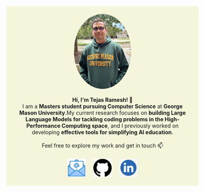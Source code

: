 <div style="text-align: center; background-color: beige; padding: 20px; max-width: 800px; margin: 0 auto;">

  <div style="display: flex; flex-direction: column; align-items: center; justify-content: center;">

  <img src="./img/Tejas Ramesh.jpg" width="150" style="border-radius: 50%; margin-bottom: 20px;">
    <strong>Hi, I'm Tejas Ramesh! 👋</strong>
  <div style="text-align: center; max-width: 600px; margin-bottom: 20px;">
      I am a <strong>Masters student pursuing Computer Science</strong> at <strong>George Mason University</strong>.My current research focuses on <strong>building Large Language Models for tackling coding problems in the High-Performance Computing space</strong>, and I previously worked on developing <strong>effective tools for simplifying AI education</strong>.
      <br><br>
      Feel free to explore my work and get in touch 📫
  </div>

  <div style="display: flex; justify-content: center; gap: 20px;">
      <a href="mailto:tramesh2@gmu.edu"><img src="./img/EM.png" width="48" height="48" /></a>
      <a href="https://github.com/tejas3070"><img src="./img/GH.png" width="48" height="48" /></a>
      <a href="https://linkedin.com/in/tejas-ramesh-976203190"><img src="./img/LI.jpeg" width="48" height="48" /></a>
  </div>

  </div>

</div>
